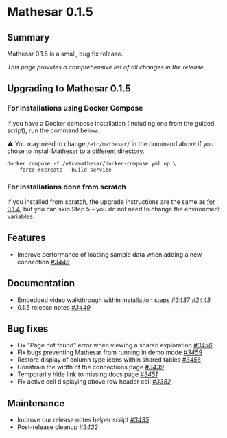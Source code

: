 # Mathesar 0.1.5

## Summary

Mathesar 0.1.5 is a small, bug fix release.

_This page provides a comprehensive list of all changes in the release._

## Upgrading to Mathesar 0.1.5

### For installations using Docker Compose

If you have a Docker compose installation (including one from the guided script), run the command below:

⚠️ You may need to change `/etc/mathesar/` in the command above if you chose to install Mathesar to a different directory.

```
docker compose -f /etc/mathesar/docker-compose.yml up \
  --force-recreate --build service
```

### For installations done from scratch

If you installed from scratch, the upgrade instructions are the same as [for 0.1.4](../../administration/upgrade/0.1.4/#scratch), but you can skip Step 5 – you do not need to change the environment variables.

## Features

- Improve performance of loading sample data when adding a new connection _[#3448](https://github.com/mathesar-foundation/mathesar/pull/3448 "Efficient data loader")_

## Documentation

- Embedded video walkthrough within installation steps _[#3437](https://github.com/mathesar-foundation/mathesar/pull/3437 "Merge pull request #3436 from mathesar-foundation/video_walkthrough")_ _[#3443](https://github.com/mathesar-foundation/mathesar/pull/3443 "Merge pull request #3442 from mathesar-foundation/update_video_link")_
- 0.1.5 release notes _[#3449](https://github.com/mathesar-foundation/mathesar/pull/3449 "0.1.5 release notes")_

## Bug fixes

- Fix "Page not found" error when viewing a shared exploration _[#3456](https://github.com/mathesar-foundation/mathesar/pull/3456 "Fix regression where `connections` list is empty in `common_data`")_
- Fix bugs preventing Mathesar from running in demo mode _[#3459](https://github.com/mathesar-foundation/mathesar/pull/3459 "Fix Demo mode issues")_
- Restore display of column type icons within shared tables _[#3456](https://github.com/mathesar-foundation/mathesar/pull/3456 "Fix regression where `connections` list is empty in `common_data`")_
- Constrain the width of the connections page _[#3439](https://github.com/mathesar-foundation/mathesar/pull/3439 "Constrain the width of the connections page")_
- Temporarily hide link to missing docs page _[#3451](https://github.com/mathesar-foundation/mathesar/pull/3451 "Temporarily hide link to missing docs page")_
- Fix active cell displaying above row header cell _[#3382](https://github.com/mathesar-foundation/mathesar/pull/3382 "Fix active cell displaying above row header cell")_

## Maintenance

- Improve our release notes helper script _[#3435](https://github.com/mathesar-foundation/mathesar/pull/3435 "Merge pull request #3434 from mathesar-foundation/release_notes")_
- Post-release cleanup _[#3432](https://github.com/mathesar-foundation/mathesar/pull/3432 "Merge pull request #3429 from mathesar-foundation/0.1.4")_

